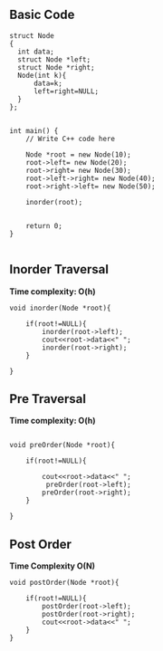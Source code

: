
## Basic Code
```
struct Node  
{ 
  int data; 
  struct Node *left; 
  struct Node *right; 
  Node(int k){
      data=k;
      left=right=NULL;
  }
};


int main() {
    // Write C++ code here
    
    Node *root = new Node(10);
    root->left= new Node(20);
    root->right= new Node(30);
    root->left->right= new Node(40);
    root->right->left= new Node(50);
    
    inorder(root);
    

    return 0;
}


```

## Inorder Traversal

**Time complexity: O(h)**

```
void inorder(Node *root){
    
    if(root!=NULL){
        inorder(root->left);
        cout<<root->data<<" ";
        inorder(root->right);     
    }
   
}

```

## Pre Traversal

**Time complexity: O(h)**

```

void preOrder(Node *root){
    
    if(root!=NULL){
       
        cout<<root->data<<" ";
         preOrder(root->left);
        preOrder(root->right);     
    }
   
}

```

## Post Order

**Time Complexity O(N)**
```
void postOrder(Node *root){
    
    if(root!=NULL){
        postOrder(root->left);
        postOrder(root->right);
        cout<<root->data<<" ";
    }
}

```